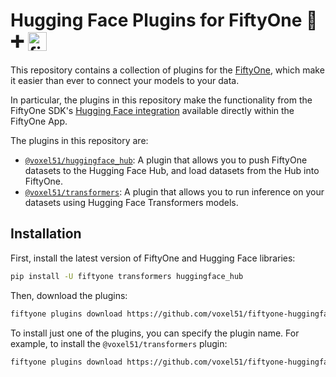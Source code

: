 # Hugging Face Plugins for FiftyOne 🤗 ➕ <img src="https://gist.githubusercontent.com/jacobmarks/eb18cc90596f7310e4dad1be2526c070/raw/e05e51be697a9501f64fe8d1b7008fc5ebe56369/fiftyone_icon.svg" style="vertical-align: -5px;" width="30" height="30" alt="fiftyone icon">

This repository contains a collection of plugins for the [FiftyOne](https://fiftyone.ai/), which make it easier than ever to connect your models to your data.

In particular, the plugins in this repository make the functionality from the FiftyOne SDK's [Hugging Face integration](https://docs.voxel51.com/integrations/huggingface.html) available directly within the FiftyOne App.

The plugins in this repository are:

- [`@voxel51/huggingface_hub`](./plugins/huggingface_hub): A plugin that allows you to push FiftyOne datasets to the Hugging Face Hub, and load datasets from the Hub into FiftyOne.
- [`@voxel51/transformers`](./plugins/transformers): A plugin that allows you to run inference on your datasets using Hugging Face Transformers models.

## Installation

First, install the latest version of FiftyOne and Hugging Face libraries:

```bash
pip install -U fiftyone transformers huggingface_hub
```

Then, download the plugins:

```bash
fiftyone plugins download https://github.com/voxel51/fiftyone-huggingface-plugins
```

To install just one of the plugins, you can specify the plugin name. For example, to install the `@voxel51/transformers` plugin:

```bash
fiftyone plugins download https://github.com/voxel51/fiftyone-huggingface-plugins --plugin-names @voxel51/transfomers
```
